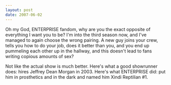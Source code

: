 ```yaml
---
layout: post
date: 2007-06-02
---
```


Oh my God, ENTERPRISE fandom, why are you the exact opposite of everything I want you to be? I'm into the third season now, and I've managed to again choose the wrong pairing. A new guy joins your crew, tells you how to do your job, does it better than you, and you end up pummeling each other up in the hallway, and this doesn't lead to fans writing copious amounts of sex?

Not like the actual show is much better. Here's what a good showrunner does: hires Jeffrey Dean Morgan in 2003. Here's what ENTERPRISE did: put him in prosthetics and in the dark and named him Xindi Reptilian #1.
